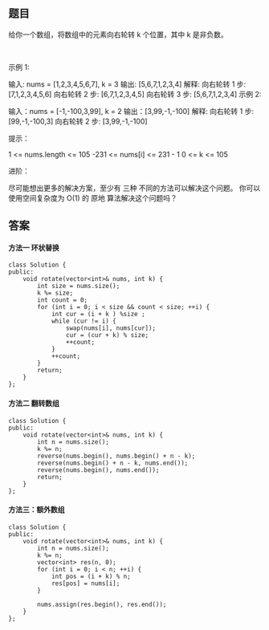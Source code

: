 ## 题目
给你一个数组，将数组中的元素向右轮转 k 个位置，其中 k 是非负数。

 

示例 1:

输入: nums = [1,2,3,4,5,6,7], k = 3
输出: [5,6,7,1,2,3,4]
解释:
向右轮转 1 步: [7,1,2,3,4,5,6]
向右轮转 2 步: [6,7,1,2,3,4,5]
向右轮转 3 步: [5,6,7,1,2,3,4]
示例 2:

输入：nums = [-1,-100,3,99], k = 2
输出：[3,99,-1,-100]
解释: 
向右轮转 1 步: [99,-1,-100,3]
向右轮转 2 步: [3,99,-1,-100]
 

提示：

1 <= nums.length <= 105
-231 <= nums[i] <= 231 - 1
0 <= k <= 105
 

进阶：

尽可能想出更多的解决方案，至少有 三种 不同的方法可以解决这个问题。
你可以使用空间复杂度为 O(1) 的 原地 算法解决这个问题吗？

## 答案

#### 方法一 环状替换
```
class Solution {
public:
    void rotate(vector<int>& nums, int k) {
        int size = nums.size();
        k %= size;
        int count = 0;
        for (int i = 0; i < size && count < size; ++i) {
            int cur = (i + k ) %size ;
            while (cur != i) {
                swap(nums[i], nums[cur]);
                cur = (cur + k) % size;
                ++count;
            }
            ++count;
        }
        return;
    }
};
```

#### 方法二 翻转数组
```
class Solution {
public:
    void rotate(vector<int>& nums, int k) {
        int n = nums.size();
        k %= n;
        reverse(nums.begin(), nums.begin() + n - k);
        reverse(nums.begin() + n - k, nums.end());
        reverse(nums.begin(), nums.end());
        return;
    }
};
```

#### 方法三：额外数组
```
class Solution {
public:
    void rotate(vector<int>& nums, int k) {
        int n = nums.size();
        k %= n;
        vector<int> res(n, 0);
        for (int i = 0; i < n; ++i) {
            int pos = (i + k) % n;
            res[pos] = nums[i];
        }

        nums.assign(res.begin(), res.end());
    }
};
```
